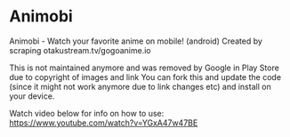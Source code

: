 # Animobi
Animobi - Watch your favorite anime on mobile! (android)
Created by scraping otakustream.tv/gogoanime.io


This is not maintained anymore and was removed by Google in Play Store due to copyright of images and link
You can fork this and update the code (since it might not work anymore due to link changes etc) and install on your device.



Watch video below for info on how to use:
https://www.youtube.com/watch?v=YGxA47w47BE
